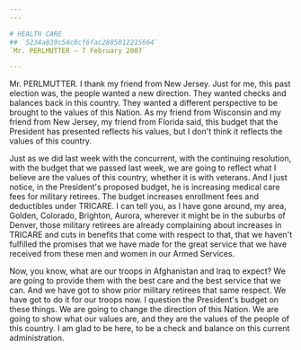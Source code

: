 ```yaml
---
---

# HEALTH CARE
## `5234a839c54c8cf6fac2885012215664`
`Mr. PERLMUTTER — 7 February 2007`

---
```



Mr. PERLMUTTER. I thank my friend from New Jersey. Just for me, this 
past election was, the people wanted a new direction. They wanted 
checks and balances back in this country. They wanted a different 
perspective to be brought to the values of this Nation. As my friend 
from Wisconsin and my friend from New Jersey, my friend from Florida 
said, this budget that the President has presented reflects his values, 
but I don't think it reflects the values of this country.

Just as we did last week with the concurrent, with the continuing 
resolution, with the budget that we passed last week, we are going to 
reflect what I believe are the values of this country, whether it is 
with veterans. And I just notice, in the President's proposed budget, 
he is increasing medical care fees for military retirees. The budget 
increases enrollment fees and deductibles under TRICARE. I can tell 
you, as I have gone around, my area, Golden, Colorado, Brighton, 
Aurora, wherever it might be in the suburbs of Denver, those military 
retirees are already complaining about increases in TRICARE and cuts in 
benefits that come with respect to that, that we haven't fulfilled the 
promises that we have made for the great service that we have received 
from these men and women in our Armed Services.

Now, you know, what are our troops in Afghanistan and Iraq to expect? 
We are going to provide them with the best care and the best service 
that we can. And we have got to show prior military retirees that same 
respect. We have got to do it for our troops now. I question the 
President's budget on these things. We are going to change the 
direction of this Nation. We are going to show what our values are, and 
they are the values of the people of this country. I am glad to be 
here, to be a check and balance on this current administration.